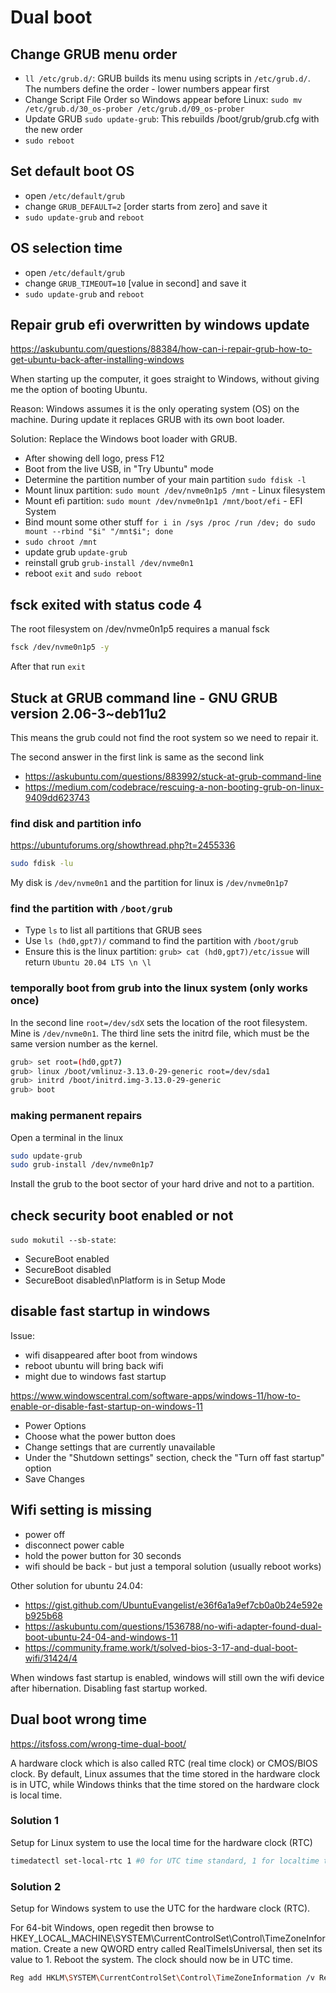 # Dual boot

## Change GRUB menu order
- `ll /etc/grub.d/`: GRUB builds its menu using scripts in `/etc/grub.d/`. The numbers define the order - lower numbers appear first
- Change Script File Order so Windows appear before Linux: `sudo mv /etc/grub.d/30_os-prober /etc/grub.d/09_os-prober`
- Update GRUB `sudo update-grub`: This rebuilds /boot/grub/grub.cfg with the new order
- `sudo reboot`

## Set default boot OS
- open `/etc/default/grub`
- change `GRUB_DEFAULT=2` [order starts from zero] and save it
- `sudo update-grub` and `reboot`

## OS selection time
- open `/etc/default/grub`
- change `GRUB_TIMEOUT=10` [value in second] and save it
- `sudo update-grub` and `reboot`

## Repair grub efi overwritten by windows update
https://askubuntu.com/questions/88384/how-can-i-repair-grub-how-to-get-ubuntu-back-after-installing-windows

When starting up the computer, it goes straight to Windows, without giving me the option of booting Ubuntu.

Reason: Windows assumes it is the only operating system (OS) on the machine. During update it replaces GRUB with its own boot loader.

Solution: Replace the Windows boot loader with GRUB.
- After showing dell logo, press F12
- Boot from the live USB, in "Try Ubuntu" mode
- Determine the partition number of your main partition `sudo fdisk -l`
- Mount linux partition: `sudo mount /dev/nvme0n1p5 /mnt` - Linux filesystem
- Mount efi partition: `sudo mount /dev/nvme0n1p1 /mnt/boot/efi` - EFI System
- Bind mount some other stuff `for i in /sys /proc /run /dev; do sudo mount --rbind "$i" "/mnt$i"; done`
- `sudo chroot /mnt`
- update grub `update-grub`
- reinstall grub `grub-install /dev/nvme0n1`
- reboot `exit` and `sudo reboot`

## fsck exited with status code 4
The root filesystem on /dev/nvme0n1p5 requires a manual fsck
```sh
fsck /dev/nvme0n1p5 -y
```
After that run `exit`

## Stuck at GRUB command line - GNU GRUB version 2.06-3~deb11u2
This means the grub could not find the root system so we need to repair it.

The second answer in the first link is same as the second link
- https://askubuntu.com/questions/883992/stuck-at-grub-command-line
- https://medium.com/codebrace/rescuing-a-non-booting-grub-on-linux-9409dd623743

### find disk and partition info
https://ubuntuforums.org/showthread.php?t=2455336
```sh
sudo fdisk -lu
```
My disk is `/dev/nvme0n1` and the partition for linux is `/dev/nvme0n1p7`

### find the partition with `/boot/grub`
- Type `ls` to list all partitions that GRUB sees
- Use `ls (hd0,gpt7)/` command to find the partition with `/boot/grub`
- Ensure this is the linux partition: `grub> cat (hd0,gpt7)/etc/issue` will return `Ubuntu 20.04 LTS \n \l`

### temporally boot from grub into the linux system (only works once)
In the second line `root=/dev/sdX` sets the location of the root filesystem. Mine is `/dev/nvme0n1`.
The third line sets the initrd file, which must be the same version number as the kernel.
```sh
grub> set root=(hd0,gpt7)
grub> linux /boot/vmlinuz-3.13.0-29-generic root=/dev/sda1
grub> initrd /boot/initrd.img-3.13.0-29-generic
grub> boot
```

### making permanent repairs
Open a terminal in the linux
```sh
sudo update-grub
sudo grub-install /dev/nvme0n1p7
```
Install the grub to the boot sector of your hard drive and not to a partition.

## check security boot enabled or not
`sudo mokutil --sb-state`:
- SecureBoot enabled
- SecureBoot disabled
- SecureBoot disabled\nPlatform is in Setup Mode

## disable fast startup in windows
Issue:
- wifi disappeared after boot from windows
- reboot ubuntu will bring back wifi
- might due to windows fast startup

https://www.windowscentral.com/software-apps/windows-11/how-to-enable-or-disable-fast-startup-on-windows-11
- Power Options
- Choose what the power button does
- Change settings that are currently unavailable
- Under the "Shutdown settings" section, check the "Turn off fast startup" option
- Save Changes

## Wifi setting is missing
- power off
- disconnect power cable
- hold the power button for 30 seconds
- wifi should be back - but just a temporal solution (usually reboot works)

Other solution for ubuntu 24.04:
- https://gist.github.com/UbuntuEvangelist/e36f6a1a9ef7cb0a0b24e592eb925b68
- https://askubuntu.com/questions/1536788/no-wifi-adapter-found-dual-boot-ubuntu-24-04-and-windows-11
- https://community.frame.work/t/solved-bios-3-17-and-dual-boot-wifi/31424/4

When windows fast startup is enabled, windows will still own the wifi device after hibernation. Disabling fast startup worked.

## Dual boot wrong time
https://itsfoss.com/wrong-time-dual-boot/

A hardware clock which is also called RTC (real time clock) or CMOS/BIOS clock. By default, Linux assumes that the time stored in the hardware clock is in UTC, while Windows thinks that the time stored on the hardware clock is local time.

### Solution 1
Setup for Linux system to use the local time for the hardware clock (RTC)
```sh
timedatectl set-local-rtc 1 #0 for UTC time standard, 1 for localtime time standard
```

### Solution 2
Setup for Windows system to use the UTC for the hardware clock (RTC).

For 64-bit Windows, open regedit then browse to HKEY_LOCAL_MACHINE\SYSTEM\CurrentControlSet\Control\TimeZoneInformation.
Create a new QWORD entry called RealTimeIsUniversal, then set its value to 1.
Reboot the system. The clock should now be in UTC time.
```sh
Reg add HKLM\SYSTEM\CurrentControlSet\Control\TimeZoneInformation /v RealTimeIsUniversal /t REG_QWORD /d 1
```
